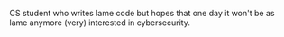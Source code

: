 CS student who writes lame code but hopes that one day it won't be as lame anymore
(very) interested in cybersecurity.
